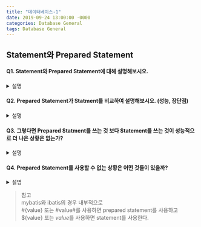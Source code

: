 ```yaml
---
title: "데이터베이스-1"
date: 2019-09-24 13:00:00 -0000
categories: Database General
tags: Database General
---
```


## Statement와 Prepared Statement

#### Q1. Statement와 Prepared Statement에 대해 설명해보시오.

<details><summary>설명</summary>
  
---

Java에서는 쿼리를 Statement 혹은 Prepared Statement라는 객체에 담아 DB에 전달하는데  
Statement는 완성된 정적 쿼리가 DB로 전달되는 방식을 말하고  
Prepared Statement는 쿼리를 미리 컴파일하고 사용될 파라미터와 함께 DB로 전달되는 방식을 말한다.  

---

</details>

#### Q2. Prepared Statement가 Statment를 비교하여 설명해보시오. (성능, 장단점)

<details><summary>설명</summary>

---

Prepared Statement가 대부분의 경우에서 Statement보다 낫다.  
DB는 쿼리 수행시 다음의 3단계를 거친다.  
  
1) 쿼리 분석
2) 쿼리 컴파일
3) 쿼리 수행
  
**성능적인 측면**  
Prepared Statement는 미리 컴파일된 SQL문을 사용하기 때문에 "쿼리분석"과 "쿼리컴파일" 과정이 생략된다.  
하지만 Statement는 매번 쿼리 분석과 컴파일 과정을 거치지 때문에 전체 수행 속도가 상대적으로 느리다.  
  
또한 Prepared Statement는 자주 사용하는 쿼리에 대해 컴파일 결과를 주로 캐시해놓고 사용한다.  
쿼리 자체는 동일하고 사용되는 파라미터만 변경되는 것이기 때문에 재사용률이 Statement보다 높다.  
  
  
**보안적인 측면**  
Prepare Statement는 쿼리는 동일하고 사용되는 파라미터만 변경되기 때문에 SQL Injection으로부터 안전하다.  
반면에 Statement는 사용자 입력으로부터 쿼리가 생상되므로 Injection의 위험이 있다.  
  
따라서 항상 Statement보다 Prepared Statement를 사용하는 습관을 들이는게 좋다.  
  
**요약**  
> 성능적인 면에서 미리 컴파일 되어 있기도 하고 캐시 사용률이 높아 Prepared Statement가 우수
> 보안적인 면에서 SQL Injection 위험으로부터 안전하기 때문에 Prepared Statement가 우수

---

</details>

#### Q3. 그렇다면 Prepared Statment를 쓰는 것 보다 Statement를 쓰는 것이 성능적으로 더 나은 상황은 없는가?

<details><summary>설명</summary>

---

쿼리 자체가 변하지 않는 경우, 즉 쿼리와 결과가 거의 동일한 경우에 대해서는 Statement가 낫다.  
  
왜냐하면 Prepared Statement는 쿼리를 캐시하여 사용하는데  
DB는 쿼리가 같고 자주 사용된다면 해당 결과까지 캐싱하여 제공한다.  
  
DB 데이터 접근 과정을 거치지 않고 캐시에서 바로 데이터를 제공해주기 때문에 빠를 수 있다.  

---

</details>

#### Q4. Prepared Statement를 사용할 수 없는 상황은 어떤 것들이 있을까?

<details><summary>설명</summary>

---

Dynamic SQL를 사용해야 하는 경우엔 Prepared Statement를 사용 할 수 없다.  
  
예를 들면  
1) 어떤 조건에 따라 조회하는 칼럼이 달라진다던지
2) 조건에 따라 쿼리 자체가 달라진다던지
3) 조건에 따라 join하는 테이블이 달라진다던지
등등...  

이렇게 Dynamic SQL을 사용해야 하는 경우에는 Prepared Statement를 사용할 수 없다.  

---

</details>

> 참고  
> mybatis와 ibatis의 경우 내부적으로  
> #{value} 또는 #value#를 사용하면 prepared statement를 사용하고  
> ${value} 또는 $value$를 사용하면 statement를 사용한다.  
